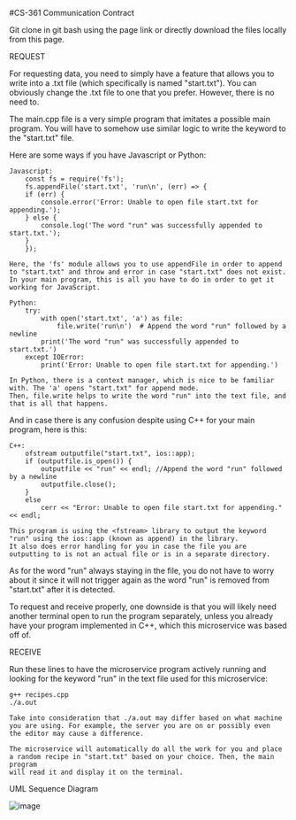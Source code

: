 #CS-361 Communication Contract

Git clone in git bash using the page link or directly download the files locally from this page.

REQUEST

For requesting data, you need to simply have a feature that allows you to write into a .txt file (which specifically is named "start.txt").
You can obviously change the .txt file to one that you prefer. However, there is no need to. 

The main.cpp file is a very simple program that imitates a possible main program. You will have to somehow use similar logic to write the keyword to the 
"start.txt" file. 

Here are some ways if you have Javascript or Python:

    Javascript: 
        const fs = require('fs');
        fs.appendFile('start.txt', 'run\n', (err) => {
        if (err) {
            console.error('Error: Unable to open file start.txt for appending.');
        } else {
            console.log('The word "run" was successfully appended to start.txt.');
        }
        });

    Here, the 'fs' module allows you to use appendFile in order to append to "start.txt" and throw and error in case "start.txt" does not exist.
    In your main program, this is all you have to do in order to get it working for JavaScript.

    Python: 
        try:
            with open('start.txt', 'a') as file:
                file.write('run\n')  # Append the word "run" followed by a newline
            print('The word "run" was successfully appended to start.txt.')
        except IOError:
            print('Error: Unable to open file start.txt for appending.')

    In Python, there is a context manager, which is nice to be familiar with. The 'a' opens "start.txt" for append mode. 
    Then, file.write helps to write the word "run" into the text file, and that is all that happens.

And in case there is any confusion despite using C++ for your main program, here is this:

    C++: 
        ofstream outputfile("start.txt", ios::app);
        if (outputfile.is_open()) {
            outputfile << "run" << endl; //Append the word "run" followed by a newline
            outputfile.close();
        } 
        else
            cerr << "Error: Unable to open file start.txt for appending." << endl;
        
    This program is using the <fstream> library to output the keyword "run" using the ios::app (known as append) in the library. 
    It also does error handling for you in case the file you are outputting to is not an actual file or is in a separate directory.

As for the word "run" always staying in the file, you do not have to worry about it since it will not trigger again as the word "run" is removed 
from "start.txt" after it is detected. 

To request and receive properly, one downside is that you will likely need another terminal open to run the program separately, unless you already
have your program implemented in C++, which this microservice was based off of. 

RECEIVE

Run these lines to have the microservice program actively running and looking for the keyword "run" in the text file used for this microservice:
    
    g++ recipes.cpp
    ./a.out

    Take into consideration that ./a.out may differ based on what machine you are using. For example, the server you are on or possibly even
    the editor may cause a difference.

    The microservice will automatically do all the work for you and place a random recipe in "start.txt" based on your choice. Then, the main program
    will read it and display it on the terminal.

UML Sequence Diagram

![image](https://github.com/DanKLee0103/CS-361/assets/161083419/38c76977-8a10-4375-a481-7415b79554f4)

